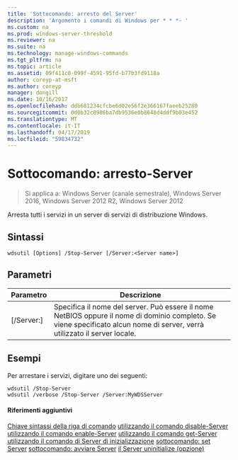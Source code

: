 ```yaml
---
title: 'Sottocomando: arresto del Server'
description: 'Argomento i comandi di Windows per * * *- '
ms.custom: na
ms.prod: windows-server-threshold
ms.reviewer: na
ms.suite: na
ms.technology: manage-windows-commands
ms.tgt_pltfrm: na
ms.topic: article
ms.assetid: 09f411c0-099f-4591-95fd-b77b3fd9118a
author: coreyp-at-msft
ms.author: coreyp
manager: dongill
ms.date: 10/16/2017
ms.openlocfilehash: ddb681234cfcbe6d02e56f2e366167faeeb25280
ms.sourcegitcommit: 0d0b32c8986ba7db9536e0b8648d4ddf9b03e452
ms.translationtype: MT
ms.contentlocale: it-IT
ms.lasthandoff: 04/17/2019
ms.locfileid: "59834732"
---
```

# <a name="subcommand-stop-server"></a>Sottocomando: arresto-Server

>Si applica a: Windows Server (canale semestrale), Windows Server 2016, Windows Server 2012 R2, Windows Server 2012

Arresta tutti i servizi in un server di servizi di distribuzione Windows.
## <a name="syntax"></a>Sintassi
```
wdsutil [Options] /Stop-Server [/Server:<Server name>]
```
## <a name="parameters"></a>Parametri
|Parametro|Descrizione|
|-------|--------|
|[/Server:<Server name>]|Specifica il nome del server. Può essere il nome NetBIOS oppure il nome di dominio completo. Se viene specificato alcun nome di server, verrà utilizzato il server locale.|
## <a name="BKMK_examples"></a>Esempi
Per arrestare i servizi, digitare uno dei seguenti:
```
wdsutil /Stop-Server
wdsutil /verbose /Stop-Server /Server:MyWDSServer
```
#### <a name="additional-references"></a>Riferimenti aggiuntivi
[Chiave sintassi della riga di comando](command-line-syntax-key.md)
[utilizzando il comando disable-Server](using-the-disable-server-command.md)
[utilizzando il comando enable-Server](using-the-enable-server-command.md)
[utilizzando il comando get-Server](using-the-get-server-command.md)
[utilizzando il comando di Server di inizializzazione](using-the-initialize-server-command.md)
[sottocomando: set Server](subcommand-set-server.md)
[sottocomando: avviare Server](subcommand-start-server.md)
[il Server uninitialize (opzione)](the-uninitialize-server-option.md)
